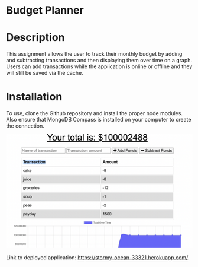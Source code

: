 # Budget Planner

# Description

This assignment allows the user to track their monthly budget by adding and subtracting transactions and then displaying them over time on a graph. Users can add transactions while the application is online or offline and they will still be saved via the cache.

# Installation

To use, clone the Github repository and install the proper node modules. Also ensure that MongoDB Compass is installed on your computer to create the connection.

![deployed app](app.png)

Link to deployed application: https://stormy-ocean-33321.herokuapp.com/
